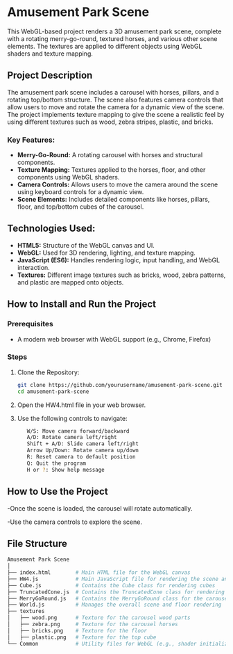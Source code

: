 # Amusement Park Scene

This WebGL-based project renders a 3D amusement park scene, complete with a rotating merry-go-round, textured horses, and various other scene elements. The textures are applied to different objects using WebGL shaders and texture mapping.

## Project Description
The amusement park scene includes a carousel with horses, pillars, and a rotating top/bottom structure. The scene also features camera controls that allow users to move and rotate the camera for a dynamic view of the scene. The project implements texture mapping to give the scene a realistic feel by using different textures such as wood, zebra stripes, plastic, and bricks.

### Key Features:
- **Merry-Go-Round:** A rotating carousel with horses and structural components.
- **Texture Mapping:** Textures applied to the horses, floor, and other components using WebGL shaders.
- **Camera Controls:** Allows users to move the camera around the scene using keyboard controls for a dynamic view.
- **Scene Elements:** Includes detailed components like horses, pillars, floor, and top/bottom cubes of the carousel.

## Technologies Used:
- **HTML5:** Structure of the WebGL canvas and UI.
- **WebGL:** Used for 3D rendering, lighting, and texture mapping.
- **JavaScript (ES6):** Handles rendering logic, input handling, and WebGL interaction.
- **Textures:** Different image textures such as bricks, wood, zebra patterns, and plastic are mapped onto objects.

## How to Install and Run the Project

### Prerequisites
- A modern web browser with WebGL support (e.g., Chrome, Firefox)

### Steps
1. Clone the Repository:
   ```bash
   git clone https://github.com/yourusername/amusement-park-scene.git
   cd amusement-park-scene

2. Open the HW4.html file in your web browser.

3. Use the following controls to navigate:
   ```bash
      W/S: Move camera forward/backward
      A/D: Rotate camera left/right
      Shift + A/D: Slide camera left/right
      Arrow Up/Down: Rotate camera up/down
      R: Reset camera to default position
      Q: Quit the program
      H or ?: Show help message
   
## How to Use the Project
-Once the scene is loaded, the carousel will rotate automatically.

-Use the camera controls to explore the scene.

## File Structure

```bash
Amusement Park Scene
│
├── index.html        # Main HTML file for the WebGL canvas
├── HW4.js            # Main JavaScript file for rendering the scene and handling input
├── Cube.js           # Contains the Cube class for rendering cubes
├── TruncatedCone.js  # Contains the TruncatedCone class for rendering horses and pillars
├── MerryGoRound.js   # Contains the MerryGoRound class for the carousel logic
├── World.js          # Manages the overall scene and floor rendering
├── textures
│   ├── wood.png      # Texture for the carousel wood parts
│   ├── zebra.png     # Texture for the carousel horses
│   ├── bricks.png    # Texture for the floor
│   ├── plastic.png   # Texture for the top cube
└── Common            # Utility files for WebGL (e.g., shader initialization)
